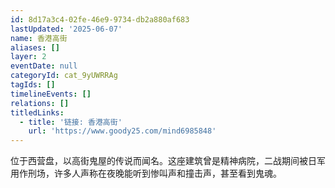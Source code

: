 ```yaml
---
id: 8d17a3c4-02fe-46e9-9734-db2a880af683
lastUpdated: '2025-06-07'
name: 香港高街
aliases: []
layer: 2
eventDate: null
categoryId: cat_9yUWRRAg
tagIds: []
timelineEvents: []
relations: []
titledLinks:
  - title: '链接: 香港高街'
    url: 'https://www.goody25.com/mind6985848'
---
```

位于西营盘，以高街鬼屋的传说而闻名。这座建筑曾是精神病院，二战期间被日军用作刑场，许多人声称在夜晚能听到惨叫声和撞击声，甚至看到鬼魂。
